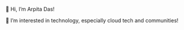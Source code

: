 👋 Hi, I’m Arpita Das!

👀 I’m interested in technology, especially cloud tech and communities!




<!---
Arpiiitaaa/Arpiiitaaa is a ✨ special ✨ repository because its `README.md` (this file) appears on your GitHub profile.
You can click the Preview link to take a look at your changes.
--->

